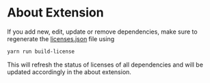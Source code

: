 # About Extension

If you add new, edit, update or remove dependencies, make sure to regenerate the [licenses.json](licenses.json) file using

```sh
yarn run build-license
```

This will refresh the status of licenses of all dependencies and will be updated accordingly in the about extension.
